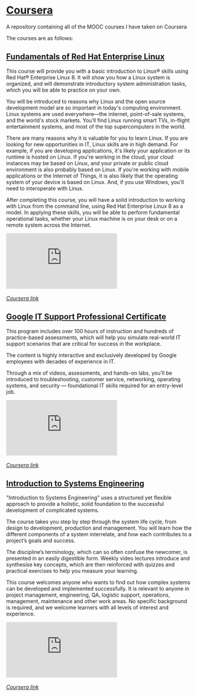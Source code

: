 # [Coursera](https://www.coursera.org/)
A repository containing all of the MOOC courses I have taken on Coursera

The courses are as follows:

## [Fundamentals of Red Hat Enterprise Linux](https://www.coursera.org/learn/fundamentals-of-red-hat-enterprise-linux)

This course will provide you with a basic introduction to Linux® skills using Red Hat® Enterprise Linux 8. It will show you how a Linux system is organized, and will demonstrate introductory system administration tasks, which you will be able to practice on your own.

You will be introduced to reasons why Linux and the open source development model are so important in today's computing environment. Linux systems are used everywhere—the internet, point-of-sale systems, and the world's stock markets. You’ll find Linux running smart TVs, in-flight entertainment systems, and most of the top supercomputers in the world.

There are many reasons why it is valuable for you to learn Linux. If you are looking for new opportunities in IT, Linux skills are in high demand. For example, if you are developing applications, it's likely your application or its runtime is hosted on Linux. If you're working in the cloud, your cloud instances may be based on Linux, and your private or public cloud environment is also probably based on Linux. If you're working with mobile applications or the Internet of Things, it is also likely that the operating system of your device is based on Linux. And, if you use Windows, you'll need to interoperate with Linux.

After completing this course, you will have a solid introduction to working with Linux from the command line, using Red Hat Enterprise Linux 8 as a model. In applying these skills, you will be able to perform fundamental operational tasks, whether your Linux machine is on your desk or on a remote system across the Internet.

![Certificate](https://github.com/khkhiu/MOOC/blob/main/Coursera/Certificates/Fundamentals_of_Red_Hat_Enterprise_Linux.pdf)

<em>[Coursera link](https://coursera.org/share/bd0e2c633d918f4133a205ee785a5f75)</em>

## [Google IT Support Professional Certificate](https://www.coursera.org/professional-certificates/google-it-support)

This program includes over 100 hours of instruction and hundreds of practice-based assessments, which will help you simulate real-world IT support scenarios that are critical for success in the workplace.

The content is highly interactive and exclusively developed by Google employees with decades of experience in IT.

Through a mix of videos, assessments, and hands-on labs, you’ll be introduced to troubleshooting, customer service, networking, operating systems, and security — foundational IT skills required for an entry-level job. 

![Certificate](https://github.com/khkhiu/MOOC/blob/main/Coursera/Certificates/Google_IT_Spec.pdf)

<em>[Coursera link](https://coursera.org/share/a3e9432aa18866dbd435e264849f91d5)</em>

## [Introduction to Systems Engineering](https://www.coursera.org/learn/systems-engineering)

"Introduction to Systems Engineering" uses a structured yet flexible approach to provide a holistic, solid foundation to the successful development of complicated systems.

The course takes you step by step through the system life cycle, from design to development, production and management. You will learn how the different components of a system interrelate, and how each contributes to a project’s goals and success. 

The discipline’s terminology, which can so often confuse the newcomer, is presented in an easily digestible form. Weekly video lectures introduce and synthesise key concepts, which are then reinforced with quizzes and practical exercises to help you measure your learning. 

This course welcomes anyone who wants to find out how complex systems can be developed and implemented successfully. It is relevant to anyone in project management, engineering, QA, logistic support, operations, management, maintenance and other work areas. No specific background is required, and we welcome learners with all levels of interest and experience.

![Certificate](https://github.com/khkhiu/MOOC/blob/main/Coursera/Certificates/Introduction_to_Systems_Engineering.pdf)

<em>[Coursera link](https://coursera.org/share/738fc84d17bbd3eec03c81aa32fddf31)</em>